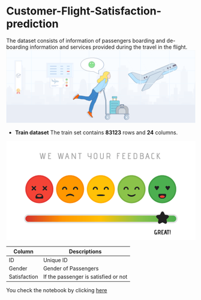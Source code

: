 # Customer-Flight-Satisfaction-prediction

The dataset consists of information of passengers boarding and de-boarding information and services  provided during the travel in the flight.
![enter image description here](https://github.com/priyap5782/Customer-Flight-Satisfaction-prediction_priyap5782/blob/main/Airline%20satisfaction%20Image1.png?raw=true)

 - **Train dataset**
The train set  contains **83123** rows and  **24** columns.

![enter image description here](https://github.com/priyap5782/Customer-Flight-Satisfaction-prediction_priyap5782/blob/main/Image2.png?raw=true)

|Column| Descriptions  |
|--|--|
| ID  | Unique ID |
| Gender | Gender of Passengers |
| Satisfaction  | If the passenger is satisfied or not |

You check the notebook by clicking [here](https://github.com/priyap5782/Customer-Flight-Satisfaction-prediction_priyap5782/blob/main/Flight%20Passenger%20Satisfaction%20Prediction.ipynb)
